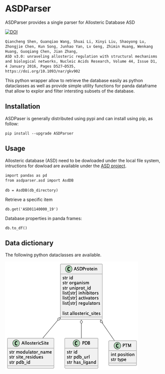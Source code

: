 # ASDParser

ASDParser provides a single parser for Allosteric Database ASD

[![DOI](https://zenodo.org/badge/569017084.svg)](https://zenodo.org/doi/10.5281/zenodo.10699331)
```
Qiancheng Shen, Guanqiao Wang, Shuai Li, Xinyi Liu, Shaoyong Lu, Zhongjie Chen, Kun Song, Junhao Yan, Lv Geng, Zhimin Huang, Wenkang Huang, Guoqiang Chen, Jian Zhang, 
ASD v3.0: unraveling allosteric regulation with structural mechanisms and biological networks, Nucleic Acids Research, Volume 44, Issue D1, 4 January 2016, Pages D527–D535, 
https://doi.org/10.1093/nar/gkv902
```

This python wrapper allow to retrieve the database easily as python dataclasses as well as provide simple utility functions for panda dataframe that allow to explor and filter intersting subsets of the database.


## Installation

ASDPaser is generally distributed using pypi and can install using pip, as follow:

```
pip install --upgrade ASDParser
```

## Usage

Allosteric database (ASD) need to be dowloaded under the local file system, intructions for dowload are available under the [ASD project](http://mdl.shsmu.edu.cn/ASD/module/download/download.jsp?tabIndex=1).


```
import pandas as pd
from asdparser.asd import AsdDB

db = AsdDB(db_directory)
```

Retrieve a specific item

```
db.get('ASD01140000_19')
```

Database properties in panda frames:

```
db.to_df()
```

## Data dictionary

The following python dataclasses are available.

![](doc/datadictionary.png)
